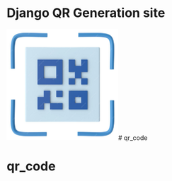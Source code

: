 # Django QR Generation site

<img src="static/images/qr-code-area-3d-illustration_118019-6256.jpg" width=50% height=50%># qr_code
# qr_code
